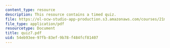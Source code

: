```yaml
---
content_type: resource
description: This resource contains a timed quiz.
file: https://ol-ocw-studio-app-production.s3.amazonaws.com/courses/21m-302-harmony-and-counterpoint-ii-spring-2005/54eb93ee97fb83ef9b78f484fcf81407_quiz7.pdf
file_type: application/pdf
resourcetype: Document
title: quiz7.pdf
uid: 54eb93ee-97fb-83ef-9b78-f484fcf81407
---
```

